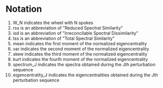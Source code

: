 # Notation
1. W_N indicates the wheel with N spokes
2. rss is an abbreviation of "Reduced Spectral Similarity"
3. isd is an abbreviation of "Irreconcilable Spectral Dissimilarity"
4. tss is an abbreviation of "Total Spectral Similarity"
5. mean indicates the first moment of the normalized eigencentrality
6. var indicates the second moment of the normalized eigencentrality
7. skew indicates the third moment of the normalized eigencentrality
8. kurt indicates the fourth moment of the normalized eigencentrality
9. spectrum_J indicates the spectra obtained during the Jth perturbation sequence
10. eigencentrality_J indicates the eigencentralities obtained during the Jth perturbation sequence